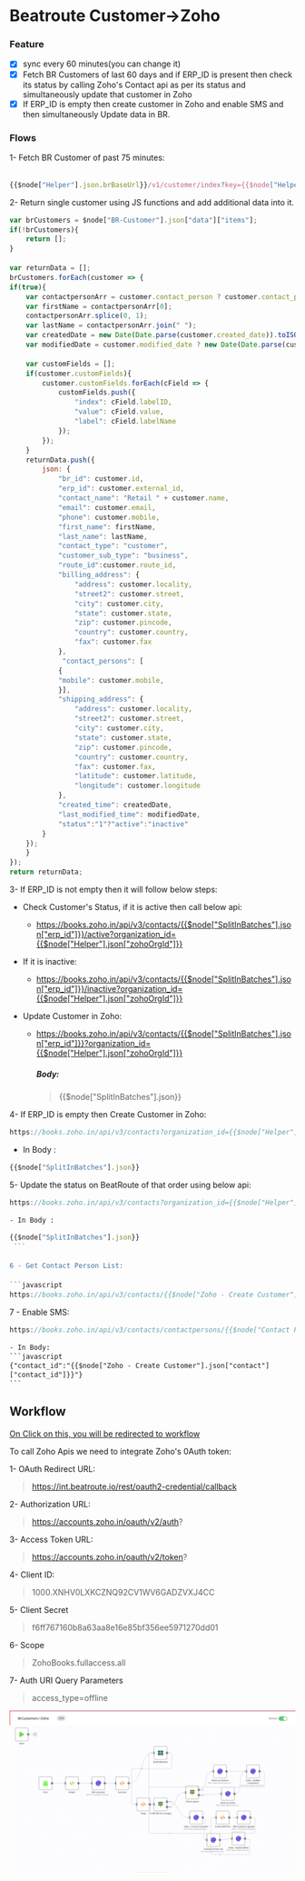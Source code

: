 

# Beatroute Customer->Zoho

### Feature

- [x] sync every 60 minutes(you can change it)
- [x] Fetch BR Customers of last 60 days and if ERP_ID is present then check its status by calling Zoho's Contact api as per its status and simultaneously update that customer in Zoho
- [x] If ERP_ID is empty then create customer in Zoho and enable SMS and then simultaneously Update data in BR.

### Flows

1- Fetch BR Customer of past 75 minutes:

```javascript

{{$node["Helper"].json.brBaseUrl}}/v1/customer/index?key={{$node["Helper"].json.token}}&date={{$node["Helper"].json["currentDate"]}}
```

2- Return single customer using JS functions and add additional data into it.

```javascript
var brCustomers = $node["BR-Customer"].json["data"]["items"];
if(!brCustomers){
    return [];
}

var returnData = [];
brCustomers.forEach(customer => {
if(true){
    var contactpersonArr = customer.contact_person ? customer.contact_person.split(" ") : [];
    var firstName = contactpersonArr[0];
    contactpersonArr.splice(0, 1);
    var lastName = contactpersonArr.join(" ");
    var createdDate = new Date(Date.parse(customer.created_date)).toISOString();
    var modifiedDate = customer.modified_date ? new Date(Date.parse(customer.created_date)).toISOString() : "";

    var customFields = [];
    if(customer.customFields){
        customer.customFields.forEach(cField => {
            customFields.push({
                "index": cField.labelID,
                "value": cField.value,
                "label": cField.labelName
            });
        });
    }
    returnData.push({
        json: {
            "br_id": customer.id,
            "erp_id": customer.external_id,
            "contact_name": "Retail " + customer.name,
            "email": customer.email,
            "phone": customer.mobile,
            "first_name": firstName,
            "last_name": lastName,
            "contact_type": "customer",
            "customer_sub_type": "business",
            "route_id":customer.route_id,
            "billing_address": {
                "address": customer.locality,
                "street2": customer.street,
                "city": customer.city,
                "state": customer.state,
                "zip": customer.pincode,
                "country": customer.country,
                "fax": customer.fax
            },
             "contact_persons": [
            {
            "mobile": customer.mobile,
            }],
            "shipping_address": {
                "address": customer.locality,
                "street2": customer.street,
                "city": customer.city,
                "state": customer.state,
                "zip": customer.pincode,
                "country": customer.country,
                "fax": customer.fax,
                "latitude": customer.latitude,
                "longitude": customer.longitude
            },
            "created_time": createdDate,
            "last_modified_time": modifiedDate,
            "status":"1"?"active":"inactive"
        }
    });
    }
});
return returnData;

```

3-  If ERP_ID is not empty then it will follow below steps:
- Check Customer's Status, if it is active then call below api:
  - https://books.zoho.in/api/v3/contacts/{{$node["SplitInBatches"].json["erp_id"]}}/active?organization_id={{$node["Helper"].json["zohoOrgId"]}}
  
- If it is inactive:
  - https://books.zoho.in/api/v3/contacts/{{$node["SplitInBatches"].json["erp_id"]}}/inactive?organization_id={{$node["Helper"].json["zohoOrgId"]}}
        
- Update Customer in Zoho:
  - https://books.zoho.in/api/v3/contacts/{{$node["SplitInBatches"].json["erp_id"]}}?organization_id={{$node["Helper"].json["zohoOrgId"]}}
     
      ##### Body: 
      > {{$node["SplitInBatches"].json}}

4- If ERP_ID is empty then Create Customer in Zoho:

```javascript
https://books.zoho.in/api/v3/contacts?organization_id={{$node["Helper"].json["zohoOrgId"]}}
```
  - In Body :
  ```javascript
  {{$node["SplitInBatches"].json}}
  ```
  
5- Update the status on BeatRoute of that order using below api:

```javascript
https://books.zoho.in/api/v3/contacts?organization_id={{$node["Helper"].json["zohoOrgId"]}}
```
    - In Body :
   ```javascript
{{$node["SplitInBatches"].json}}
    ```

6 - Get Contact Person List:

```javascript
https://books.zoho.in/api/v3/contacts/{{$node["Zoho - Create Customer"].json["contact"]["contact_id"]}}/contactpersons?organization_id={{$node["Helper"].json["zohoOrgId"]}}
```

7 - Enable SMS:

```javascript
https://books.zoho.in/api/v3/contacts/contactpersons/{{$node["Contact Person list"].json["contact_persons"][0]["contact_person_id"]}}/sms/enable?organization_id={{$node["Helper"].json["zohoOrgId"]}}
```
    - In Body:
    ```javascript
    {"contact_id":"{{$node["Zoho - Create Customer"].json["contact"]["contact_id"]}}"}
    ```

## Workflow

[On Click on this, you will be redirected to workflow](https://int.beatroute.io/workflow/4)

To call Zoho Apis we need to integrate Zoho's 0Auth token:

 1- OAuth Redirect URL:
   > https://int.beatroute.io/rest/oauth2-credential/callback
   
 2- Authorization URL:
   > https://accounts.zoho.in/oauth/v2/auth?

 3- Access Token URL:
   > https://accounts.zoho.in/oauth/v2/token?
   
 4- Client ID:
   > 1000.XNHV0LXKCZNQ92CV1WV6GADZVXJ4CC

 5- Client Secret 
   > f6ff767160b8a63aa8e16e85bf356ee5971270dd01
 
 6- Scope
   > ZohoBooks.fullaccess.all

 7- Auth URI Query Parameters
   > access_type=offline

![](./resources/BrCustomers-Zoho.png)
